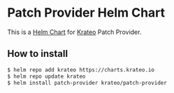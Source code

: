 # Patch Provider Helm Chart

This is a [Helm Chart](https://helm.sh/docs/topics/charts/) for [Krateo](https://github.com/krateoplatformops/) Patch Provider.


## How to install

```sh
$ helm repo add krateo https://charts.krateo.io
$ helm repo update krateo
$ helm install patch-provider krateo/patch-provider 
```